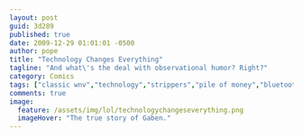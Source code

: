 ```yaml
---
layout: post
guid: 3d289
published: true
date: 2009-12-29 01:01:01 -0500
author: pope
title: "Technology Changes Everything"
tagline: "And what\'s the deal with observational humor? Right?"
category: Comics
tags: ["classic wnv","technology","strippers","pile of money","bluetooth headsets are stupid","fatnerd"]
comments: true 
image:
  feature: /assets/img/lol/technologychangeseverything.png
  imageHover: "The true story of Gaben."
---
```



